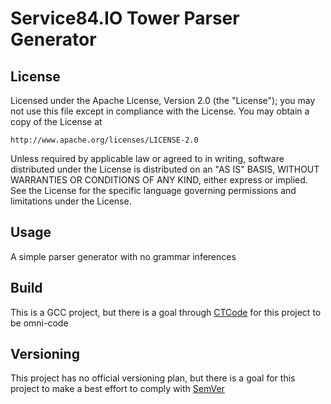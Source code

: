 # Service84.IO Tower Parser Generator

## License
Licensed under the Apache License, Version 2.0 (the "License");
you may not use this file except in compliance with the License.
You may obtain a copy of the License at

    http://www.apache.org/licenses/LICENSE-2.0

Unless required by applicable law or agreed to in writing, software
distributed under the License is distributed on an "AS IS" BASIS,
WITHOUT WARRANTIES OR CONDITIONS OF ANY KIND, either express or implied.
See the License for the specific language governing permissions and
limitations under the License.

## Usage
A simple parser generator with no grammar inferences

## Build
This is a GCC project, but there is a goal through [CTCode](https://github.com/service84-io/ctcode) for this project to be omni-code

## Versioning
This project has no official versioning plan, but there is a goal for this project to make a best effort to comply with [SemVer](https://semver.org/)
